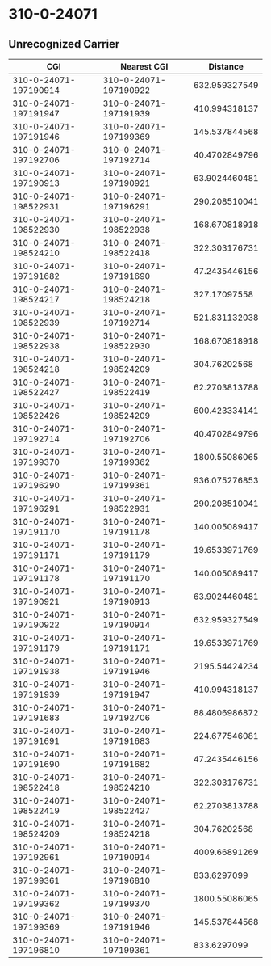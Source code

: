 # 310-0-24071
## Unrecognized Carrier


| CGI | Nearest CGI | Distance |
|-----|-------------|----------|
| 310-0-24071-197190914 | 310-0-24071-197190922 | 632.959327549 |
| 310-0-24071-197191947 | 310-0-24071-197191939 | 410.994318137 |
| 310-0-24071-197191946 | 310-0-24071-197199369 | 145.537844568 |
| 310-0-24071-197192706 | 310-0-24071-197192714 | 40.4702849796 |
| 310-0-24071-197190913 | 310-0-24071-197190921 | 63.9024460481 |
| 310-0-24071-198522931 | 310-0-24071-197196291 | 290.208510041 |
| 310-0-24071-198522930 | 310-0-24071-198522938 | 168.670818918 |
| 310-0-24071-198524210 | 310-0-24071-198522418 | 322.303176731 |
| 310-0-24071-197191682 | 310-0-24071-197191690 | 47.2435446156 |
| 310-0-24071-198524217 | 310-0-24071-198524218 | 327.17097558 |
| 310-0-24071-198522939 | 310-0-24071-197192714 | 521.831132038 |
| 310-0-24071-198522938 | 310-0-24071-198522930 | 168.670818918 |
| 310-0-24071-198524218 | 310-0-24071-198524209 | 304.76202568 |
| 310-0-24071-198522427 | 310-0-24071-198522419 | 62.2703813788 |
| 310-0-24071-198522426 | 310-0-24071-198524209 | 600.423334141 |
| 310-0-24071-197192714 | 310-0-24071-197192706 | 40.4702849796 |
| 310-0-24071-197199370 | 310-0-24071-197199362 | 1800.55086065 |
| 310-0-24071-197196290 | 310-0-24071-197199361 | 936.075276853 |
| 310-0-24071-197196291 | 310-0-24071-198522931 | 290.208510041 |
| 310-0-24071-197191170 | 310-0-24071-197191178 | 140.005089417 |
| 310-0-24071-197191171 | 310-0-24071-197191179 | 19.6533971769 |
| 310-0-24071-197191178 | 310-0-24071-197191170 | 140.005089417 |
| 310-0-24071-197190921 | 310-0-24071-197190913 | 63.9024460481 |
| 310-0-24071-197190922 | 310-0-24071-197190914 | 632.959327549 |
| 310-0-24071-197191179 | 310-0-24071-197191171 | 19.6533971769 |
| 310-0-24071-197191938 | 310-0-24071-197191946 | 2195.54424234 |
| 310-0-24071-197191939 | 310-0-24071-197191947 | 410.994318137 |
| 310-0-24071-197191683 | 310-0-24071-197192706 | 88.4806986872 |
| 310-0-24071-197191691 | 310-0-24071-197191683 | 224.677546081 |
| 310-0-24071-197191690 | 310-0-24071-197191682 | 47.2435446156 |
| 310-0-24071-198522418 | 310-0-24071-198524210 | 322.303176731 |
| 310-0-24071-198522419 | 310-0-24071-198522427 | 62.2703813788 |
| 310-0-24071-198524209 | 310-0-24071-198524218 | 304.76202568 |
| 310-0-24071-197192961 | 310-0-24071-197190914 | 4009.66891269 |
| 310-0-24071-197199361 | 310-0-24071-197196810 | 833.6297099 |
| 310-0-24071-197199362 | 310-0-24071-197199370 | 1800.55086065 |
| 310-0-24071-197199369 | 310-0-24071-197191946 | 145.537844568 |
| 310-0-24071-197196810 | 310-0-24071-197199361 | 833.6297099 |
